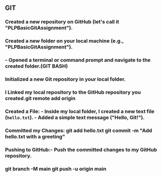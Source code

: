 ## GIT
### Created a new repository on GitHub (let's call it "PLPBasicGitAssignment").

### Created a new folder on your local machine (e.g., "PLPBasicGitAssignment").
### - Opened a terminal or command prompt and navigate to the created folder.(GIT BASH)
### Initialized a new Git repository in your local folder.

### I Linked my local repository to the GitHub repository you created.git remote add origin <repository-url>

### Created a File: - Inside my local folder, I created a new text file (`hello.txt`). -  Added a simple text message ("Hello, Git!").

###  Committed my Changes: git add hello.txt git commit -m "Add hello.txt with a greeting"

### Pushing to GitHub:- Push the committed changes to my GitHub repository.
### git branch -M main git push -u origin main
